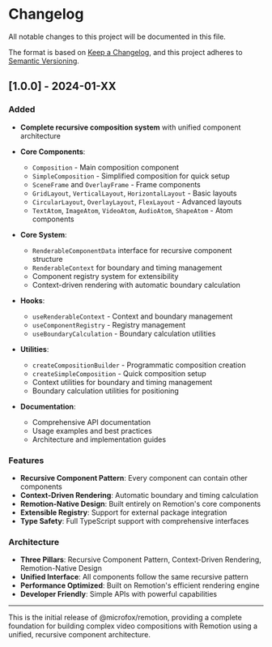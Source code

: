# Changelog

All notable changes to this project will be documented in this file.

The format is based on [Keep a Changelog](https://keepachangelog.com/en/1.0.0/),
and this project adheres to [Semantic Versioning](https://semver.org/spec/v2.0.0.html).

## [1.0.0] - 2024-01-XX

### Added

- **Complete recursive composition system** with unified component architecture
- **Core Components**:

  - `Composition` - Main composition component
  - `SimpleComposition` - Simplified composition for quick setup
  - `SceneFrame` and `OverlayFrame` - Frame components
  - `GridLayout`, `VerticalLayout`, `HorizontalLayout` - Basic layouts
  - `CircularLayout`, `OverlayLayout`, `FlexLayout` - Advanced layouts
  - `TextAtom`, `ImageAtom`, `VideoAtom`, `AudioAtom`, `ShapeAtom` - Atom components

- **Core System**:

  - `RenderableComponentData` interface for recursive component structure
  - `RenderableContext` for boundary and timing management
  - Component registry system for extensibility
  - Context-driven rendering with automatic boundary calculation

- **Hooks**:

  - `useRenderableContext` - Context and boundary management
  - `useComponentRegistry` - Registry management
  - `useBoundaryCalculation` - Boundary calculation utilities

- **Utilities**:

  - `createCompositionBuilder` - Programmatic composition creation
  - `createSimpleComposition` - Quick composition setup
  - Context utilities for boundary and timing management
  - Boundary calculation utilities for positioning

- **Documentation**:
  - Comprehensive API documentation
  - Usage examples and best practices
  - Architecture and implementation guides

### Features

- **Recursive Component Pattern**: Every component can contain other components
- **Context-Driven Rendering**: Automatic boundary and timing calculation
- **Remotion-Native Design**: Built entirely on Remotion's core components
- **Extensible Registry**: Support for external package integration
- **Type Safety**: Full TypeScript support with comprehensive interfaces

### Architecture

- **Three Pillars**: Recursive Component Pattern, Context-Driven Rendering, Remotion-Native Design
- **Unified Interface**: All components follow the same recursive pattern
- **Performance Optimized**: Built on Remotion's efficient rendering engine
- **Developer Friendly**: Simple APIs with powerful capabilities

---

This is the initial release of @microfox/remotion, providing a complete foundation for building complex video compositions with Remotion using a unified, recursive component architecture.
